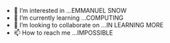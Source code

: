 - 👀 I’m interested in ...EMMANUEL SNOW
- 🌱 I’m currently learning ...COMPUTING
- 💞️ I’m looking to collaborate on ...IN LEARNING MORE
- 📫 How to reach me ...IMPOSSIBLE

<!---
emmanuelneves01/emmanuelneves01 is a ✨ special ✨ repository because its `README.md` (this file) appears on your GitHub profile.
You can click the Preview link to take a look at your changes.
--->
